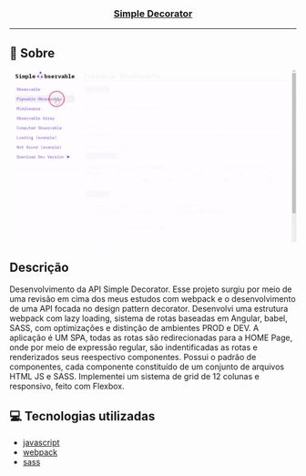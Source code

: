 <h3 align="center">
  <a href="https://cahmoraes.github.io/simple-decorator-examples/" target="_blank">Simple Decorator</a>
</h3>

---

## :rocket: Sobre

<img src="https://github.com/Cahmoraes/simple-observable-examples/blob/main/src/assets/examples/example-1.gif" alt="Simple Decorator">

## Descrição
Desenvolvimento da API Simple Decorator.
Esse projeto surgiu por meio de uma revisão em cima dos meus estudos com webpack e o desenvolvimento de uma API focada no design pattern decorator.
Desenvolvi uma estrutura webpack com lazy loading, sistema de rotas baseadas em Angular, babel, SASS, com optimizações e distinção de ambientes PROD e DEV.
A aplicação é UM SPA, todas as rotas são redirecionadas para a HOME Page, onde por meio de expressão regular, são indentificadas as rotas e renderizados seus reespectivo componentes.
Possui o padrão de componentes, cada componente constituído de um conjunto de arquivos HTML JS e SASS.
Implementei um sistema de grid de 12 colunas e responsivo, feito com Flexbox.


## :computer: Tecnologias utilizadas

- [javascript](https://developer.mozilla.org/pt-BR/docs/Web/JavaScript)
- [webpack](https://webpack.js.org/)
- [sass](https://sass-lang.com/)
